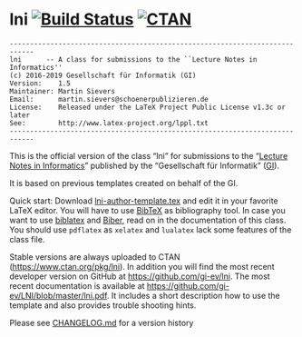 # lni [![Build Status](https://circleci.com/gh/gi-ev/LNI/tree/master.svg?style=shield)](https://circleci.com/gh/gi-ev/LNI/) [![CTAN](https://img.shields.io/badge/CTAN-lni-blue.svg?style=flat-square)](https://ctan.org/pkg/lni)

```
----------------------------------------------------------------------------
lni      -- A class for submissions to the ``Lecture Notes in Informatics''
(c) 2016-2019 Gesellschaft für Informatik (GI)
Version:    1.5
Maintainer: Martin Sievers
Email:      martin.sievers@schoenerpublizieren.de
License:    Released under the LaTeX Project Public License v1.3c or later
See:        http://www.latex-project.org/lppl.txt
----------------------------------------------------------------------------
```

This is the official version of the class “lni” for submissions to the
“[Lecture Notes in Informatics]” published by the “Gesellschaft für Informatik”
([GI]).

It is based on previous templates created on behalf of the GI.

Quick start:
Download [lni-author-template.tex](lni-author-template.tex) and edit it in 
your favorite LaTeX editor.
You will have to use [BibTeX](https://www.ctan.org/pkg/bibtex) as bibliography tool.
In case you want to use [biblatex](https://www.ctan.org/pkg/biblatex) and 
[Biber](https://www.ctan.org/pkg/biber), read on in the documentation of this class.
You should use `pdflatex` as `xelatex` and `lualatex` lack some features of the class file.

Stable versions are always uploaded to CTAN (https://www.ctan.org/pkg/lni).
In addition you will find the most recent developer version on GitHub at https://github.com/gi-ev/lni.
The most recent documentation is available at https://github.com/gi-ev/LNI/blob/master/lni.pdf.
It includes a short description how to use the template and also provides trouble shooting hints.

Please see [CHANGELOG.md](CHANGELOG.md) for a version history

  [GI]: https://www.gi.de/
  [Lecture Notes in Informatics]: https://www.gi.de/service/publikationen/lni.html

